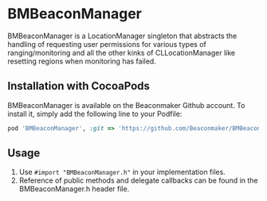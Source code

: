 # BMBeaconManager

BMBeaconManager is a LocationManager singleton that abstracts the handling of requesting user permissions for various types of ranging/monitoring and all the other kinks of CLLocationManager like resetting regions when monitoring has failed. 

## Installation with CocoaPods

BMBeaconManager is available on the Beaconmaker Github account. To install
it, simply add the following line to your Podfile:

```ruby
pod 'BMBeaconManager', :git => 'https://github.com/Beaconmaker/BMBeaconManager.git'
```

## Usage
1. Use ```#import "BMBeaconManager.h"``` in your implementation files.
2. Reference of public methods and delegate callbacks can be found in the BMBeaconManager.h header file.
